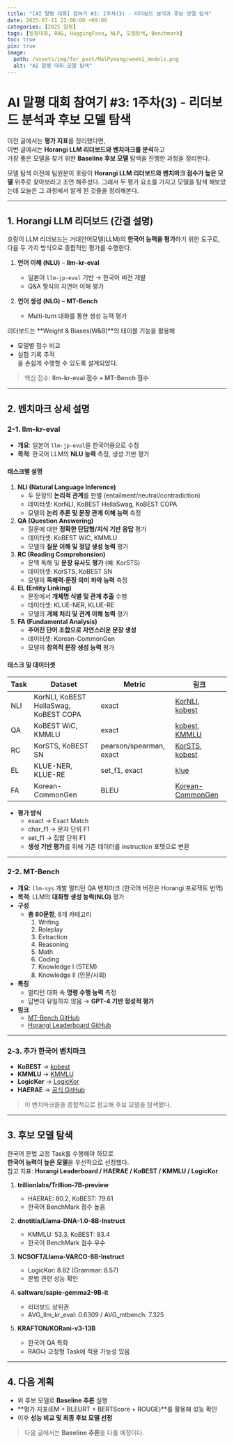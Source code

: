 ```yaml
---
title: "[AI 말평 대회] 참여기 #3: 1주차(3) - 리더보드 분석과 후보 모델 탐색"
date: 2025-07-11 22:00:00 +09:00
categories: [2025_말평]
tags: [말평대회, RAG, HuggingFace, NLP, 모델탐색, Benchmark]
toc: true
pin: true
image:
  path: /assets/img/for_post/MalPyeong/week1_models.png
  alt: "AI 말평 대회 모델 탐색"
---
```


# AI 말평 대회 참여기 #3: 1주차(3) - 리더보드 분석과 후보 모델 탐색

이전 글에서는 **평가 지표**를 정리했다면,  
이번 글에서는 **Horangi LLM 리더보드와 벤치마크를 분석**하고  
가장 좋은 모델을 찾기 위한 **Baseline 후보 모델** 탐색을 진행한 과정을 정리한다.

모델 탐색 이전에 팀원분이 호랑이 **Horangi LLM 리더보드와 벤치마크 점수가 높은 모델** 위주로 찾아보라고 조언 해주셨다.
그래서 두 평가 요소를 가지고 모델을 탐색 해보았는데 오늘은 그 과정에서 알게 된 것들을 정리해본다.

---

## 1. Horangi LLM 리더보드 (간결 설명)

호랑이 LLM 리더보드는 거대언어모델(LLM)의 **한국어 능력을 평가**하기 위한 도구로,  
다음 두 가지 방식으로 종합적인 평가를 수행한다.

1. **언어 이해 (NLU)** – **llm-kr-eval**  
   - 일본어 `llm-jp-eval` 기반 → 한국어 버전 개발  
   - Q&A 형식의 자연어 이해 평가

2. **언어 생성 (NLG)** – **MT-Bench**  
   - Multi-turn 대화를 통한 생성 능력 평가

리더보드는 **Weight & Biases(W&B)**의 테이블 기능을 활용해  
- 모델별 점수 비교  
- 실험 기록 추적  
을 손쉽게 수행할 수 있도록 설계되었다.

> 핵심 점수: **llm-kr-eval 점수 + MT-Bench 점수**

---

## 2. 벤치마크 상세 설명

### 2-1. llm-kr-eval

- **개요**: 일본어 `llm-jp-eval`을 한국어용으로 수정  
- **목적**: 한국어 LLM의 **NLU 능력** 측정, 생성 기반 평가

#### 태스크별 설명

1. **NLI (Natural Language Inference)**  
   - 두 문장의 **논리적 관계**를 판별 (entailment/neutral/contradiction)  
   - 데이터셋: KorNLI, KoBEST HellaSwag, KoBEST COPA  
   - 모델의 **논리 추론 및 문장 관계 이해 능력** 측정
2. **QA (Question Answering)**  
   - 질문에 대한 **정확한 단답형/지식 기반 응답** 평가  
   - 데이터셋: KoBEST WiC, KMMLU  
   - 모델의 **질문 이해 및 정답 생성 능력** 평가
3. **RC (Reading Comprehension)**  
   - 문맥 독해 및 **문장 유사도 평가** (예: KorSTS)  
   - 데이터셋: KorSTS, KoBEST SN  
   - 모델의 **독해력·문장 의미 파악 능력** 측정
4. **EL (Entity Linking)**  
   - 문장에서 **개체명 식별 및 관계 추출** 수행  
   - 데이터셋: KLUE-NER, KLUE-RE  
   - 모델의 **개체 처리 및 관계 이해 능력** 평가
5. **FA (Fundamental Analysis)**  
   - **주어진 단어 조합으로 자연스러운 문장 생성**  
   - 데이터셋: Korean-CommonGen  
   - 모델의 **창의적 문장 생성 능력** 평가

#### 태스크 및 데이터셋


  | Task | Dataset | Metric | 링크 |
  |------|--------|--------|------|
  | NLI | KorNLI, KoBEST HellaSwag, KoBEST COPA | exact | [KorNLI](https://huggingface.co/datasets/kakaobrain/kornli), [kobest](https://huggingface.co/datasets/kobest) |
  | QA | KoBEST WiC, KMMLU | exact | [kobest](https://huggingface.co/datasets/kobest), [KMMLU](https://huggingface.co/datasets/jeanlee/kmmlu) |
  | RC | KorSTS, KoBEST SN | pearson/spearman, exact | [KorSTS](https://huggingface.co/datasets/kakaobrain/korsts), [kobest](https://huggingface.co/datasets/kobest) |
  | EL | KLUE-NER, KLUE-RE | set_f1, exact | [klue](https://huggingface.co/datasets/klue) |
  | FA | Korean-CommonGen | BLEU | [Korean-CommonGen](https://huggingface.co/datasets/kakaobrain/korean_commongen) |

- **평가 방식**
  - exact → Exact Match  
  - char_f1 → 문자 단위 F1  
  - set_f1 → 집합 단위 F1  
  - **생성 기반 평가**를 위해 기존 데이터를 instruction 포맷으로 변환

---

### 2-2. MT-Bench

- **개요**: `llm-sys` 개발 멀티턴 QA 벤치마크 (한국어 버전은 Horangi 프로젝트 번역)
- **목적**: LLM의 **대화형 생성 능력(NLG)** 평가
- **구성**
  - **총 80문항**, 8개 카테고리  
    1. Writing  
    2. Roleplay  
    3. Extraction  
    4. Reasoning  
    5. Math  
    6. Coding  
    7. Knowledge I (STEM)  
    8. Knowledge II (인문/사회)
- **특징**
  - 멀티턴 대화 속 **명령 수행 능력** 측정
  - 답변이 유일하지 않음 → **GPT-4 기반 정성적 평가**
- **링크**
  - [MT-Bench GitHub](https://github.com/lm-sys/FastChat)  
  - [Horangi Leaderboard GitHub](https://github.com/wandb/llm-leaderboard/tree/korean)

---

### 2-3. 추가 한국어 벤치마크

- **KoBEST** → [kobest](https://huggingface.co/datasets/kobest)  
- **KMMLU** → [KMMLU](https://huggingface.co/datasets/jeanlee/kmmlu)  
- **LogicKor** → [LogicKor](https://huggingface.co/datasets/tony9402/logic-kor)  
- **HAERAE** → [공식 GitHub](https://github.com/HAERAE-HUB/HAERAE-Benchmark)  

> 이 벤치마크들을 종합적으로 참고해 후보 모델을 탐색했다.

---

## 3. 후보 모델 탐색

한국어 문법 교정 Task를 수행해야 하므로  
**한국어 능력이 높은 모델**을 우선적으로 선정했다.  
참고 지표: **Horangi Leaderboard / HAERAE / KoBEST / KMMLU / LogicKor**

1. **trillionlabs/Trillion-7B-preview**  
   - HAERAE: 80.2, KoBEST: 79.61  
   - 한국어 BenchMark 점수 높음

2. **dnotitia/Llama-DNA-1.0-8B-Instruct**  
   - KMMLU: 53.3, KoBEST: 83.4  
   - 한국어 BenchMark 점수 우수

3. **NCSOFT/Llama-VARCO-8B-Instruct**  
   - LogicKor: 8.82 (Grammar: 8.57)  
   - 문법 관련 성능 확인

4. **saltware/sapie-gemma2-9B-it**  
   - 리더보드 상위권  
   - AVG_llm_kr_eval: 0.6309 / AVG_mtbench: 7.325

5. **KRAFTON/KORani-v3-13B**  
   - 한국어 QA 특화  
   - RAG나 교정형 Task에 적용 가능성 있음

---

## 4. 다음 계획

- 위 후보 모델로 **Baseline 추론** 실행
- **평가 지표(EM + BLEURT + BERTScore + ROUGE)**를 활용해 성능 확인
- 이후 **성능 비교 및 최종 후보 모델 선정**

> 다음 글에서는 **Baseline 추론**을 다룰 예정이다.

